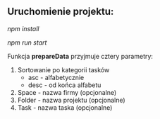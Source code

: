 ## Uruchomienie projektu:

*npm install*

*npm run start*

Funkcja **prepareData** przyjmuje cztery parametry:

1. Sortowanie po kategorii tasków
    - asc - alfabetycznie
    - desc - od końca alfabetu
2. Space - nazwa firmy (opcjonalne)
3. Folder - nazwa projektu (opcjonalne)
4. Task - nazwa taska (opcjonalne)